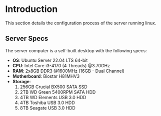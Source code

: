# Introduction

This section details the configuration process of the server running linux.

## Server Specs

The server computer is a self-built desktop with the following specs:

* **OS**: Ubuntu Server 22.04 LTS 64-bit
* **CPU**: Intel Core i3-4170 (4 Threads) @3.70GHz
* **RAM**: 2x8GB DDR3 @1600MHz (16GB - Dual Channel)
* **Motherboard**: Biostar H81MHV3
* **Storage**:
    1. 256GB Crucial BX500 SATA SSD
    2. 2TB WD Green 5400RPM SATA HDD
    3. 4TB WD Elements USB 3.0 HDD
    4. 4TB Toshiba USB 3.0 HDD
    5. 8TB Seagate USB 3.0 HDD
